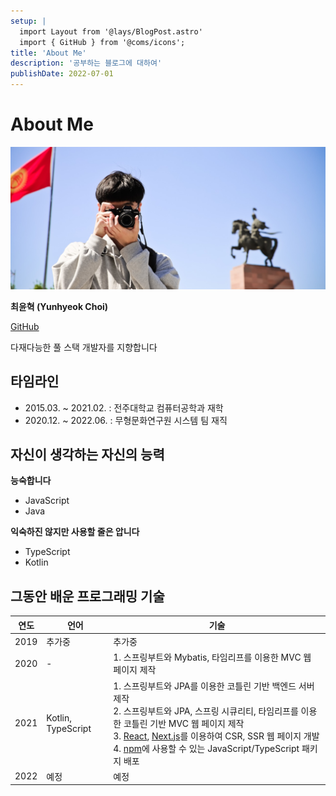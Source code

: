 ```yaml
---
setup: |
  import Layout from '@lays/BlogPost.astro'
  import { GitHub } from '@coms/icons';
title: 'About Me'
description: '공부하는 블로그에 대하여'
publishDate: 2022-07-01
---
```


# About Me

![1](/public/assets/hero3.jpeg)

**최윤혁 (Yunhyeok Choi)**

[<i class="inline-block"><GitHub /></i> GitHub](https://github.com/yunu7067)

다재다능한 풀 스택 개발자를 지향합니다

## 타임라인

- 2015.03. ~ 2021.02. : 전주대학교 컴퓨터공학과 재학
- 2020.12. ~ 2022.06. : 무형문화연구원 시스템 팀 재직

## 자신이 생각하는 자신의 능력

**능숙합니다**

- JavaScript
- Java

**익숙하진 않지만 사용할 줄은 압니다**

- TypeScript
- Kotlin

## 그동안 배운 프로그래밍 기술

| 연도 | 언어               | 기술                                                                                                                                                                                                                                                                                                                                                 |
| :--: | ------------------ | ---------------------------------------------------------------------------------------------------------------------------------------------------------------------------------------------------------------------------------------------------------------------------------------------------------------------------------------------------- |
| 2019 | 추가중             | 추가중                                                                                                                                                                                                                                                                                                                                               |
| 2020 | -                  | 1. 스프링부트와 Mybatis, 타임리프를 이용한 MVC 웹 페이지 제작                                                                                                                                                                                                                                                                                        |
| 2021 | Kotlin, TypeScript | 1. 스프링부트와 JPA를 이용한 코틀린 기반 백엔드 서버 제작<br>2. 스프링부트와 JPA, 스프링 시큐리티, 타임리프를 이용한 코틀린 기반 MVC 웹 페이지 제작<br>3. [React](https://ko.reactjs.org/), [Next.js](https://nextjs.org/)를 이용하여 CSR, SSR 웹 페이지 개발<br>4. [npm](https://www.npmjs.com/)에 사용할 수 있는 JavaScript/TypeScript 패키지 배포 |
| 2022 | 예정               | 예정                                                                                                                                                                                                                                                                                                                                                 |
